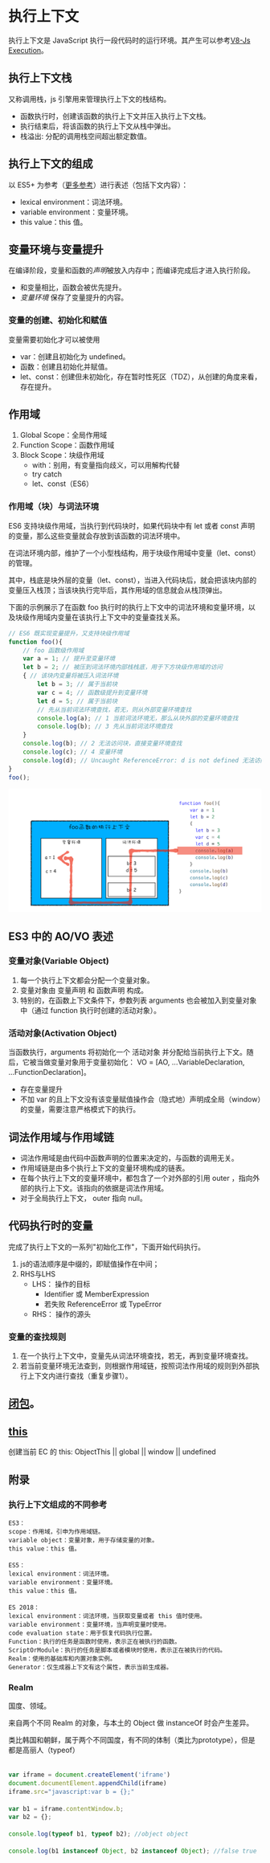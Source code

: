 # 执行上下文
执行上下文是 JavaScript 执行一段代码时的运行环境。其产生可以参考[V8-Js Execution](../browser/v8-js.md)。


## 执行上下文栈
又称调用栈，js 引擎用来管理执行上下文的栈结构。
- 函数执行时，创建该函数的执行上下文并压入执行上下文栈。
- 执行结束后，将该函数的执行上下文从栈中弹出。
- 栈溢出: 分配的调用栈空间超出额定数值。

## 执行上下文的组成
以 ES5+ 为参考（[更多参考](#执行上下文组成的不同参考)）进行表述（包括下文内容）：
- lexical environment：词法环境。
- variable environment：变量环境。
- this value：this 值。

## 变量环境与变量提升
在编译阶段，变量和函数的*声明*被放入内存中；而编译完成后才进入执行阶段。
- 和变量相比，函数会被优先提升。
- *变量环境* 保存了变量提升的内容。

### 变量的创建、初始化和赋值
变量需要初始化才可以被使用
- var：创建且初始化为 undefined。
- 函数：创建且初始化并赋值。
- let、const：创建但未初始化，存在暂时性死区（TDZ），从创建的角度来看，存在提升。

## 作用域
1. Global Scope：全局作用域
2. Function Scope：函数作用域
3. Block Scope：块级作用域
    - with：别用，有变量指向歧义，可以用解构代替
    - try catch
    - let、const（ES6）

### 作用域（块）与词法环境
ES6 支持块级作用域，当执行到代码块时，如果代码块中有 let 或者 const 声明的变量，那么这些变量就会存放到该函数的词法环境中。  

在词法环境内部，维护了一个小型栈结构，用于块级作用域中变量（let、const）的管理。  

其中，栈底是块外层的变量（let、const），当进入代码块后，就会把该块内部的变量压入栈顶；当该块执行完毕后，其作用域的信息就会从栈顶弹出。  

下面的示例展示了在函数 foo 执行时的执行上下文中的词法环境和变量环境，以及块级作用域内变量在该执行上下文中的变量查找关系。

```js
// ES6 既实现变量提升，又支持块级作用域
function foo(){
    // foo 函数级作用域 
    var a = 1; // 提升至变量环境
    let b = 2; // 被压到词法环境内部栈栈底，用于下方块级作用域的访问
    { // 该块内变量将被压入词法环境
        let b = 3; // 属于当前块
        var c = 4; // 函数级提升到变量环境
        let d = 5; // 属于当前块
        // 先从当前词法环境查找，若无，则从外部变量环境查找
        console.log(a); // 1 当前词法环境无，那么从块外部的变量环境查找
        console.log(b); // 3 先从当前词法环境查找
    }
    console.log(b); // 2 无法访问块，直接变量环境查找
    console.log(c); // 4 变量环境
    console.log(d); // Uncaught ReferenceError: d is not defined 无法访问块，且变量环境及全局中也未定义
}   
foo();
```

![block-scope-lexical](../image/block-scope-lexical.png)


## ES3 中的 AO/VO 表述

### 变量对象(Variable Object)
1. 每一个执行上下文都会分配一个变量对象。
2. 变量对象由 变量声明 和 函数声明 构成。
3. 特别的，在函数上下文条件下，参数列表 arguments 也会被加入到变量对象中（通过 function 执行时创建的活动对象）。

### 活动对象(Activation Object)
当函数执行，arguments 将初始化一个 活动对象 并分配给当前执行上下文。随后，它被当做变量对象用于变量初始化： VO = [AO, ...VariableDeclaration, ...FunctionDeclaration]。
- 存在变量提升
- 不加 var 的且上下文没有该变量赋值操作会（隐式地）声明成全局（window）的变量，需要注意严格模式下的执行。
   
## 词法作用域与作用域链
- 词法作用域是由代码中函数声明的位置来决定的，与函数的调用无关。
- 作用域链是由多个执行上下文的变量环境构成的链表。
- 在每个执行上下文的变量环境中，都包含了一个对外部的引用 outer ，指向外部的执行上下文。该指向的依据是词法作用域。
- 对于全局执行上下文， outer 指向 null。


## 代码执行时的变量
完成了执行上下文的一系列"初始化工作"，下面开始代码执行。
1. js的语法顺序是中缀的，即赋值操作在中间；
2. RHS与LHS
    - LHS： 操作的目标
        - Identifier 或 MemberExpression
        - 若失败 ReferenceError 或 TypeError
    - RHS： 操作的源头

### 变量的查找规则
1. 在一个执行上下文中，变量先从词法环境查找，若无，再到变量环境查找。
2. 若当前变量环境无法查到，则根据作用域链，按照词法作用域的规则到外部执行上下文内进行查找（重复步骤1）。

## [闭包](./闭包.md)。

## [this](./this.md)
创建当前 EC 的 this: ObjectThis || global || window || undefined


## 附录

### 执行上下文组成的不同参考
```
ES3：
scope：作用域，引申为作用域链。
variable object：变量对象，用于存储变量的对象。
this value：this 值。

ES5：
lexical environment：词法环境。
variable environment：变量环境。
this value：this 值。

ES 2018：
lexical environment：词法环境，当获取变量或者 this 值时使用。
variable environment：变量环境，当声明变量时使用。
code evaluation state：用于恢复代码执行位置。
Function：执行的任务是函数时使用，表示正在被执行的函数。
ScriptOrModule：执行的任务是脚本或者模块时使用，表示正在被执行的代码。
Realm：使用的基础库和内置对象实例。
Generator：仅生成器上下文有这个属性，表示当前生成器。
```

### Realm
国度、领域。  

来自两个不同 Realm 的对象，与本土的 Object 做 instanceOf 时会产生差异。  

类比韩国和朝鲜，属于两个不同国度，有不同的体制（类比为prototype），但是都是高丽人（typeof）

```js

var iframe = document.createElement('iframe')
document.documentElement.appendChild(iframe)
iframe.src="javascript:var b = {};"

var b1 = iframe.contentWindow.b;
var b2 = {};

console.log(typeof b1, typeof b2); //object object

console.log(b1 instanceof Object, b2 instanceof Object); //false true
```